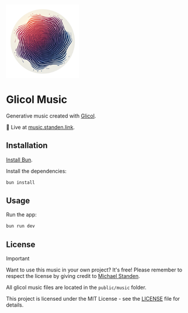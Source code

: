 <a href="https://music.standen.link">
  <img src="public/logo.png" alt="Glicol Music Logo" width="200"/>
</a>

# Glicol Music

Generative music created with [Glicol](https://glicol.org).

🎵 Live at [music.standen.link](https://music.standen.link).

## Installation

[Install Bun](https://bun.sh/docs/installation).

Install the dependencies:

```bash
bun install
```

## Usage

Run the app:

```bash
bun run dev
```

## License

> [!IMPORTANT]
> Want to use this music in your own project?
> It's free!
> Please remember to respect the license by giving credit to [Michael Standen](https://michael.standen.link).

All glicol music files are located in the `public/music` folder.

This project is licensed under the MIT License - see the [LICENSE](LICENSE) file for details.

